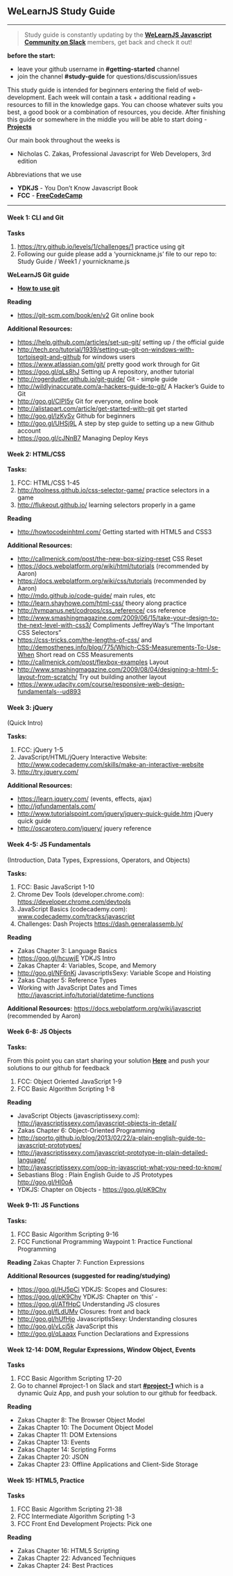 ## WeLearnJS Study Guide
___

>Study guide is constantly updating by the __[WeLearnJS Javascript Community on Slack](http://javascript-devs.herokuapp.com/)__ members, get back and check it out!

**before the start:**
+ leave your github username in **#getting-started** channel
+ join the channel **#study-guide** for questions/discussion/issues

This study guide is intended for beginners entering the field of web-development. Each week will contain a task + additional reading + resources to fill in the knowledge gaps. You can choose whatever suits you best, a good book or a combination of resources, you decide. After finishing this guide or somewhere in the middle you will be able to start doing - __[Projects](https://github.com/welearnjs/Challenges/tree/master/Projects)__

Our main book throughout the weeks is
+  Nicholas C. Zakas, Professional Javascript for Web Developers, 3rd edition

Abbreviations that we use
+ **YDKJS** - You Don’t Know Javascript Book
+ **FCC** - __[FreeCodeCamp](http://www.freecodecamp.com/)__

___

#### Week 1: CLI and Git

**Tasks**

1. https://try.github.io/levels/1/challenges/1   practice using git
2. Following our guide please add a ‘yournickname.js’ file to our repo
to: Study Guide / Week1 / yournickname.js

**WeLearnJS Git guide**
* __[How to use git](https://github.com/welearnjs/Main/blob/master/Git%20guide.md)__

**Reading**
* https://git-scm.com/book/en/v2 Git online book

**Additional Resources:**
* https://help.github.com/articles/set-up-git/ setting up / the official guide
* http://tech.pro/tutorial/1939/setting-up-git-on-windows-with-tortoisegit-and-github for windows users
* https://www.atlassian.com/git/ pretty good work through for Git
* https://goo.gl/qLs8hJ  Setting up A repository, another tutorial
* http://rogerdudler.github.io/git-guide/ Git - simple guide
* http://wildlyinaccurate.com/a-hackers-guide-to-git/ A Hacker’s Guide to Git
* http://goo.gl/ClPI5v Git for everyone, online book
* http://alistapart.com/article/get-started-with-git get started
* http://goo.gl/lzKySv Github for beginners
* http://goo.gl/UHSj9L A step by step guide to setting up a new Github account
* https://goo.gl/cJNnB7 Managing Deploy Keys


#### Week 2: HTML/CSS

**Tasks:**

1. FCC: HTML/CSS 1-45
2. http://toolness.github.io/css-selector-game/ practice selectors in a game
3. http://flukeout.github.io/ learning selectors properly in a game

**Reading**
* http://howtocodeinhtml.com/  Getting started with HTML5 and CSS3

**Additional Resources:**
* http://callmenick.com/post/the-new-box-sizing-reset CSS Reset
* https://docs.webplatform.org/wiki/html/tutorials (recommended by Aaron)
* https://docs.webplatform.org/wiki/css/tutorials (recommended by Aaron)
* http://mdo.github.io/code-guide/  main rules, etc
* http://learn.shayhowe.com/html-css/  theory along practice
* http://tympanus.net/codrops/css_reference/  css reference
* http://www.smashingmagazine.com/2009/06/15/take-your-design-to-the-next-level-with-css3/   Compliments JeffreyWay’s “The Important CSS Selectors”
* https://css-tricks.com/the-lengths-of-css/ and http://demosthenes.info/blog/775/Which-CSS-Measurements-To-Use-When Short read on CSS Measurements
* http://callmenick.com/post/flexbox-examples  Layout
* http://www.smashingmagazine.com/2009/08/04/designing-a-html-5-layout-from-scratch/ Try out building another layout
* https://www.udacity.com/course/responsive-web-design-fundamentals--ud893

#### Week 3: jQuery
(Quick Intro)

**Tasks:**

1. FCC: jQuery 1-5
2. JavaScript/HTML/jQuery Interactive Website: http://www.codecademy.com/skills/make-an-interactive-website
3. http://try.jquery.com/

**Additional Resources:**
* https://learn.jquery.com/ (events, effects, ajax)
* http://jqfundamentals.com/
* http://www.tutorialspoint.com/jquery/jquery-quick-guide.htm jQuery quick guide
* http://oscarotero.com/jquery/ jquery reference

#### Week 4-5: JS Fundamentals
(Introduction, Data Types, Expressions, Operators, and Objects)

**Tasks:**

1. FCC: Basic JavaScript 1-10
2. Chrome Dev Tools (developer.chrome.com): https://developer.chrome.com/devtools
3. JavaScript Basics (codecademy.com): www.codecademy.com/tracks/javascript
4. Challenges: Dash Projects https://dash.generalassemb.ly/

**Reading**
* Zakas Chapter 3: Language Basics
* https://goo.gl/hcuwjE YDKJS Intro
* Zakas Chapter 4: Variables, Scope, and Memory
* http://goo.gl/NF6nKj  JavascriptIsSexy: Variable Scope and Hoisting
* Zakas Chapter 5: Reference Types
* Working with JavaScript Dates and Times http://javascript.info/tutorial/datetime-functions

**Additional Resources:**
https://docs.webplatform.org/wiki/javascript (recommended by Aaron)

#### Week 6-8: JS Objects

**Tasks:**

From this point you can start sharing your solution __[Here](https://github.com/welearnjs/Challenges/tree/master/FCC)__ and push your solutions to our github for feedback

1. FCC: Object Oriented JavaScript 1-9
2. FCC Basic Algorithm Scripting 1-8

**Reading**
* JavaScript Objects (javascriptissexy.com): http://javascriptissexy.com/javascript-objects-in-detail/
* Zakas Chapter 6: Object-Oriented Programming
* http://sporto.github.io/blog/2013/02/22/a-plain-english-guide-to-javascript-prototypes/
* http://javascriptissexy.com/javascript-prototype-in-plain-detailed-language/
* http://javascriptissexy.com/oop-in-javascript-what-you-need-to-know/
* Sebastians Blog : Plain English Guide to JS Prototypes http://goo.gl/Hl0oA
* YDKJS: Chapter on Objects - https://goo.gl/pK9Chy

#### Week 9-11: JS Functions

**Tasks:**

1. FCC Basic Algorithm Scripting 9-16
2. FCC Functional Programming Waypoint 1: Practice Functional Programming

**Reading**
Zakas Chapter 7: Function Expressions

**Additional Resources (suggested for reading/studying)**
* https://goo.gl/HJ5pCi  YDKJS: Scopes and Closures:
* https://goo.gl/pK9Chy  YDKJS: Chapter on ‘this’ -
* https://goo.gl/ATfHpC Understanding JS closures
* http://goo.gl/fLdUMv Closures: front and back
* http://goo.gl/hUfHjo JavascriptIsSexy: Understanding closures
* http://goo.gl/vLcj5k JavaScript this
* http://goo.gl/qLaaqx Function Declarations and Expressions



#### Week 12-14: DOM, Regular Expressions, Window Object, Events

**Tasks**

1. FCC Basic Algorithm Scripting 17-20
2. Go to channel #project-1 on Slack and start __[#project-1](https://github.com/welearnjs/Challenges/tree/master/Projects/Project-1)__ which is a dynamic Quiz App, and push your solution to our github for feedback.

**Reading**
* Zakas Chapter 8: The Browser Object Model
* Zakas Chapter 10: The Document Object Model
* Zakas Chapter 11: DOM Extensions
* Zakas Chapter 13: Events
* Zakas Chapter 14: Scripting Forms
* Zakas Chapter 20: JSON
* Zakas Chapter 23: Offline Applications and Client-Side Storage


#### Week 15: HTML5, Practice

**Tasks**

1. FCC Basic Algorithm Scripting 21-38
2. FCC Intermediate Algorithm Scripting 1-3
3. FCC Front End Development Projects: Pick one

**Reading**
* Zakas Chapter 16: HTML5 Scripting
* Zakas Chapter 22: Advanced Techniques
* Zakas Chapter 24: Best Practices




